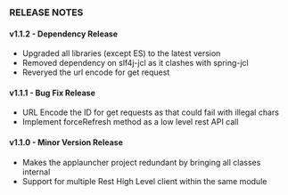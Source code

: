 ### RELEASE NOTES

#### v1.1.2 - Dependency Release

* Upgraded all libraries (except ES) to the latest version 
* Removed dependency on slf4j-jcl as it clashes with spring-jcl
* Reveryed the url encode for get request

#### v1.1.1 - Bug Fix Release

* URL Encode the ID for get requests as that could fail with illegal chars 
* Implement forceRefresh method as a low level rest API call

#### v1.1.0 - Minor Version Release

* Makes the applauncher project redundant by bringing all classes internal 
* Support for multiple Rest High Level client within the same module